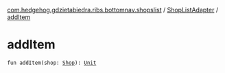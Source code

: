 [com.hedgehog.gdzietabiedra.ribs.bottomnav.shopslist](../index.md) / [ShopListAdapter](index.md) / [addItem](./add-item.md)

# addItem

`fun addItem(shop: `[`Shop`](file:/home/adam/repo/GdzieTaBiedra/docs/domain/com.hedgehog.gdzietabiedra.domain/-shop/index.md)`): `[`Unit`](https://kotlinlang.org/api/latest/jvm/stdlib/kotlin/-unit/index.html)